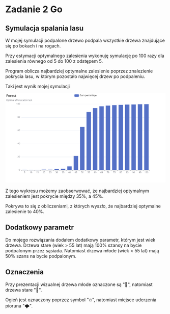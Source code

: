 # Zadanie 2 Go

## Symulacja spalania lasu

W mojej symulacji podpalone drzewo podpala wszystkie drzewa znajdujące się po bokach i na rogach.

Przy estymacji optymalnego zalesienia wykonuję symulację po 100 razy dla zalesienia równego od 5 do 100 z odstępem 5.

Program oblicza najbardziej optymalne zalesienie poprzez znalezienie pokrycia lasu, w którym pozostało najwięcej drzew po podpaleniu.

Taki jest wynik mojej symulacji

![Wykres wyników estymacji](./estimate.png)

Z tego wykresu możemy zaobserwować, że najbardziej optymalnym zalesieniem jest pokrycie między 35%, a 45%.

Pokrywa to się z obliczeniami, z których wyszło, że najbardziej optymalne zalesienie to 40%.

## Dodatkowy parametr

Do mojego rozwiązania dodałem dodatkowy parametr, którym jest wiek drzewa.
Drzewa stare (wiek > 55 lat) mają 100% szansy na bycie podpalonym przez sąsiada.
Natomiast drzewa młode (wiek < 55 lat) mają 50% szans na bycie podpalonym.

## Oznaczenia

Przy prezentacji wizualnej drzewa młode oznaczone są "🌲", natomiast drzewa stare "🌳".

Ogień jest oznaczony poprzez symbol "🔥", natomiast miejsce uderzenia pioruna "🌩️".
